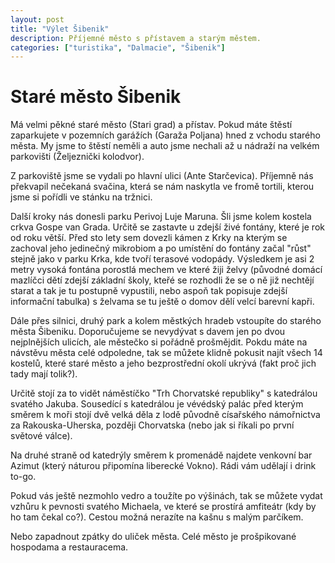 ```yaml
---
layout: post
title: "Výlet Šibenik"
description: Příjemné město s přístavem a starým městem.
categories: ["turistika", "Dalmacie", "Šibenik"]
---
```


# Staré město Šibenik

Má velmi pěkné staré město (Stari grad) a přístav. Pokud máte štěstí zaparkujete v pozemních garážích (Garaža Poljana) hned z vchodu starého města. My jsme to štěstí neměli a auto jsme nechali až u nádraží na velkém parkovišti (Željeznički kolodvor).

Z parkoviště jsme se vydali po hlavní ulici (Ante Starčevica). Příjemně nás překvapil nečekaná svačina, která se nám naskytla ve fromě tortili, kterou jsme si pořídli ve stánku na tržnici. 

Další kroky nás donesli parku Perivoj Luje Maruna. Šli jsme kolem kostela crkva Gospe van Grada. Určitě se zastavte u zdejší živé fontány, které je rok od roku větší. Před sto lety sem dovezli kámen z Krky na kterým se zachoval jeho jedinečný mikrobiom a po umístění do fontány začal "růst" stejně jako v parku Krka, kde tvoří terasové vodopády. 
Výsledkem je asi 2 metry vysoká fontána porostlá mechem ve které žiji želvy (původné domácí mazlíčci dětí zdejší základní školy, kteřé se rozhodli že se o ně již nechtějí starat a tak je tu postupně vypustili, nebo aspoň tak popisuje zdejší informační tabulka) s želvama se tu ještě o domov dělí velcí barevní kapři.

Dále přes silnici, druhý park a kolem městkých hradeb vstoupíte do starého města Šibeniku. Doporučujeme se nevydývat s davem jen po dvou nejplnějších ulicích, ale městečko si pořádně prošmějdit. Pokdu máte na návstěvu města celé odpoledne, tak se můžete klidně pokusit najít všech 14 kostelů, které staré město a jeho bezprostřední okolí ukrývá (fakt proč jich tady mají tolik?).

Určitě stojí za to vidět náměstíčko "Trh Chorvatské republiky" s katedrálou svatého Jakuba. 
Sousedící s katedrálou je vévédský palác před kterým směrem k moři stojí dvě velká děla z lodě původně císařského námořnictva za Rakouska-Uherska, později Chorvatska (nebo jak si říkali po první světové válce).

Na druhé straně od katedrýly směrem k promenádě najdete venkovní bar Azimut (který náturou připomína liberecké Vokno). Rádi vám udělají i drink to-go.

Pokud vás ještě nezmohlo vedro a toužíte po výšinách, tak se můžete vydat vzhůru k pevnosti svatého Michaela, ve které se prostírá amfiteátr (kdy by ho tam čekal co?). Cestou možná nerazíte na kašnu s malým parčíkem.

Nebo zapadnout zpátky do uliček města. Celé město je prošpikované hospodama a restauracema. 